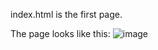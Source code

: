 index.html is the first page.

The page looks like this:
![image](https://github.com/user-attachments/assets/b8388da4-9d08-4fa5-84cf-23f29566ce44)
